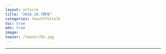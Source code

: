```yaml
---
layout: article
title: "2016.10.7默写"
categories: teachff51talk
toc: true
ads: true
image:
teaser: /teaser/bk.jpg
---
```


---

